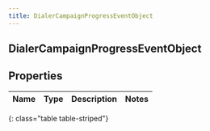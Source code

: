 ```yaml
---
title: DialerCampaignProgressEventObject
---
```

## DialerCampaignProgressEventObject


## Properties

| Name | Type | Description | Notes |
| ------------ | ------------- | ------------- | ------------- |
{: class="table table-striped"}



